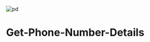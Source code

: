 ![pd](https://user-images.githubusercontent.com/87944602/156009875-08db0ce5-5dab-4e64-bcb9-d6c30b29e7c2.png)
# Get-Phone-Number-Details
